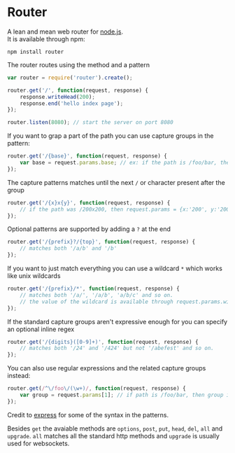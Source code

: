# Router
A lean and mean web router for [node.js](http://nodejs.org).  
It is available through npm:

	npm install router
	
The router routes using the method and a pattern

``` js
var router = require('router').create();

router.get('/', function(request, response) {
	response.writeHead(200);
	response.end('hello index page');
});

router.listen(8080); // start the server on port 8080
```

If you want to grap a part of the path you can use capture groups in the pattern:

``` js
router.get('/{base}', function(request, response) {
	var base = request.params.base; // ex: if the path is /foo/bar, then base = foo
});
```

The capture patterns matches until the next `/` or character present after the group

``` js
router.get('/{x}x{y}', function(request, response) {
	// if the path was /200x200, then request.params = {x:'200', y:'200'}
});
```

Optional patterns are supported by adding a `?` at the end

``` js
router.get('/{prefix}?/{top}', function(request, response) {
	// matches both '/a/b' and '/b'
});
```

If you want to just match everything you can use a wildcard `*` which works like unix wildcards

``` js
router.get('/{prefix}/*', function(request, response) {
	// matches both '/a/', '/a/b', 'a/b/c' and so on.
	// the value of the wildcard is available through request.params.wildcard
});
```

If the standard capture groups aren't expressive enough for you can specify an optional inline regex 

``` js
router.get('/{digits}([0-9]+)', function(request, response) {
	// matches both '/24' and '/424' but not '/abefest' and so on.
});
```

You can also use regular expressions and the related capture groups instead:

``` js
router.get(/^\/foo\/(\w+)/, function(request, response) {
	var group = request.params[1]; // if path is /foo/bar, then group is bar
});
```

Credit to [express](https://github.com/visionmedia/express) for some of the syntax in the patterns.

Besides `get` the avaiable methods are `options`, `post`, `put`, `head`, `del`, `all` and `upgrade`.
`all` matches all the standard http methods and `upgrade` is usually used for websockets.